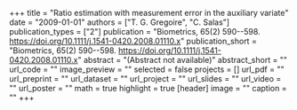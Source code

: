 +++
title = "Ratio estimation with measurement error in the auxiliary  variate"
date = "2009-01-01"
authors = ["T. G. Gregoire", "C. Salas"]
publication_types = ["2"]
publication = "Biometrics, 65(2) 590--598. https://doi.org/10.1111/j.1541-0420.2008.01110.x"
publication_short = "Biometrics, 65(2) 590--598. https://doi.org/10.1111/j.1541-0420.2008.01110.x"
abstract = "(Abstract not available)"
abstract_short = ""
url_code = ""
image_preview = ""
selected = false
projects = []
url_pdf = ""
url_preprint = ""
url_dataset = ""
url_project = ""
url_slides = ""
url_video = ""
url_poster = ""
math = true
highlight = true
[header]
image = ""
caption = ""
+++
